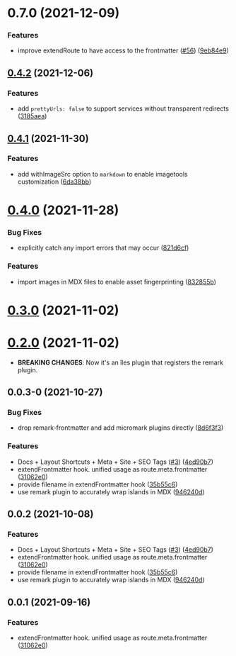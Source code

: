 # 0.7.0 (2021-12-09)


### Features

* improve extendRoute to have access to the frontmatter ([#56](https://github.com/ElMassimo/iles/issues/56)) ([9eb84e9](https://github.com/ElMassimo/iles/commit/9eb84e9ec7387bcfbd7ffabb4dd7c9b5696c24f2))



## [0.4.2](https://github.com/ElMassimo/iles/compare/frontmatter@0.4.1...frontmatter@0.4.2) (2021-12-06)


### Features

* add `prettyUrls: false` to support services without transparent redirects ([3185aea](https://github.com/ElMassimo/iles/commit/3185aeaa6d7c4e49ec3da0ae60252ab660a70c6c))



## [0.4.1](https://github.com/ElMassimo/iles/compare/frontmatter@0.4.0...frontmatter@0.4.1) (2021-11-30)


### Features

* add withImageSrc option to `markdown` to enable imagetools customization ([6da38bb](https://github.com/ElMassimo/iles/commit/6da38bbe218f53505cd6acb04563e6342b67c66a))



# [0.4.0](https://github.com/ElMassimo/iles/compare/frontmatter@0.3.0...frontmatter@0.4.0) (2021-11-28)


### Bug Fixes

* explicitly catch any import errors that may occur ([821d6cf](https://github.com/ElMassimo/iles/commit/821d6cf4b93d0c676fd29c0b627deca5a697a241))


### Features

* import images in MDX files to enable asset fingerprinting ([832855b](https://github.com/ElMassimo/iles/commit/832855b4a19ac67b572074ba7613cc46e7a6c552))



# [0.3.0](https://github.com/ElMassimo/iles/compare/frontmatter@0.2.0...frontmatter@0.3.0) (2021-11-02)



# [0.2.0](https://github.com/ElMassimo/iles/compare/frontmatter@0.0.3-0...frontmatter@0.2.0) (2021-11-02)

- __BREAKING CHANGES__: Now it's an îles plugin that registers the remark plugin.

## 0.0.3-0 (2021-10-27)


### Bug Fixes

* drop remark-frontmatter and add micromark plugins directly ([8d6f3f3](https://github.com/ElMassimo/iles/commit/8d6f3f3b184674e30181a7ca52361de3baaeb5ac))


### Features

* Docs + Layout Shortcuts + Meta + Site + SEO Tags ([#3](https://github.com/ElMassimo/iles/issues/3)) ([4ed90b7](https://github.com/ElMassimo/iles/commit/4ed90b72cf354823f023dd09f6797b8b71cff35b))
* extendFrontmatter hook. unified usage as route.meta.frontmatter ([31062e0](https://github.com/ElMassimo/iles/commit/31062e04193822cddf1ef9069bec9c448b6d3b72))
* provide filename in extendFrontmatter hook ([35b55c6](https://github.com/ElMassimo/iles/commit/35b55c6505561c0151960697a7bcebc4953ad968))
* use remark plugin to accurately wrap islands in MDX ([946240d](https://github.com/ElMassimo/iles/commit/946240d9ab0e90536b0aa6e3d6d3b4e564cecc07))



## 0.0.2 (2021-10-08)


### Features

* Docs + Layout Shortcuts + Meta + Site + SEO Tags ([#3](https://github.com/ElMassimo/iles/issues/3)) ([4ed90b7](https://github.com/ElMassimo/iles/commit/4ed90b72cf354823f023dd09f6797b8b71cff35b))
* extendFrontmatter hook. unified usage as route.meta.frontmatter ([31062e0](https://github.com/ElMassimo/iles/commit/31062e04193822cddf1ef9069bec9c448b6d3b72))
* provide filename in extendFrontmatter hook ([35b55c6](https://github.com/ElMassimo/iles/commit/35b55c6505561c0151960697a7bcebc4953ad968))
* use remark plugin to accurately wrap islands in MDX ([946240d](https://github.com/ElMassimo/iles/commit/946240d9ab0e90536b0aa6e3d6d3b4e564cecc07))



## 0.0.1 (2021-09-16)


### Features

* extendFrontmatter hook. unified usage as route.meta.frontmatter ([31062e0](https://github.com/maximomussini/iles/commit/31062e04193822cddf1ef9069bec9c448b6d3b72))



